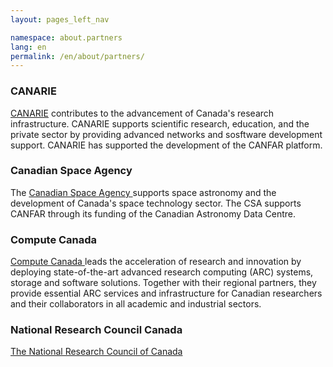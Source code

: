 ```yaml
---
layout: pages_left_nav

namespace: about.partners
lang: en
permalink: /en/about/partners/
---
```


<!-- Content start -->

### CANARIE
[CANARIE](https://www.canarie.ca/) contributes to the advancement of Canada's research infrastructure. CANARIE
supports scientific research, education, and the private sector by providing advanced networks and sosftware development
support. CANARIE has supported the development of the CANFAR platform.

### Canadian Space Agency
The [Canadian Space Agency ](http://www.asc-csa.gc.ca/eng/) supports space astronomy and the development of Canada's space technology
sector. The CSA supports CANFAR through its funding of the Canadian Astronomy Data Centre.

### Compute Canada
[Compute Canada ](https://www.computecanada.ca/) leads the acceleration of research and innovation by deploying state-of-the-art advanced research computing (ARC) systems, storage and software solutions. Together with their regional partners, they provide essential ARC services and infrastructure for Canadian researchers and their collaborators in all academic and industrial sectors.

### National Research Council Canada
[The National Research Council of Canada ](https://www.nrc-cnrc.gc.ca/eng/)
<!-- Content end -->
